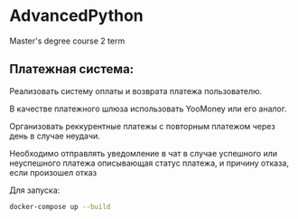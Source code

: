 # AdvancedPython
Master's degree course 2 term

## Платежная система:
Реализовать систему оплаты и возврата платежа пользователю.

В качестве платежного шлюза использовать YooMoney или его аналог.

Организовать реккурентные платежы c повторным платежом через день в случае неудачи.

Необходимо отправлять уведомление в чат в случае успешного или неуспешного платежа описывающая статус платежа, и причину отказа, если произошел отказ

Для запуска:
``` bash
docker-compose up --build
```
